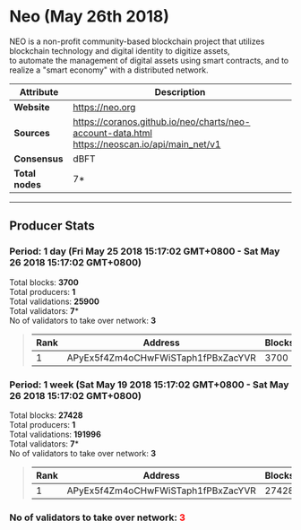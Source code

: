 # Neo (May 26th 2018)
NEO is a non-profit community-based blockchain project that utilizes blockchain technology and digital identity to digitize assets,<br/>
to automate the management of digital assets using smart contracts, and to realize a "smart economy" with a distributed network.<br/>

|Attribute|Description|
|---|---|
|**Website**|https://neo.org|
|**Sources**|https://coranos.github.io/neo/charts/neo-account-data.html<br/>https://neoscan.io/api/main_net/v1|
|**Consensus**|dBFT|
|**Total nodes**|7*|

---
## Producer Stats
### Period: 1 day (Fri May 25 2018 15:17:02 GMT+0800 - Sat May 26 2018 15:17:02 GMT+0800)
Total blocks: **3700**<br/>
Total producers: **1**<br/>
Total validations: **25900**<br/>
Total validators: **7***<br/>
No of validators to take over network: **3**<br/>
> |Rank|Address|Blocks|
> |---|---|---|
> |1|APyEx5f4Zm4oCHwFWiSTaph1fPBxZacYVR|3700|

### Period: 1 week (Sat May 19 2018 15:17:02 GMT+0800 - Sat May 26 2018 15:17:02 GMT+0800)
Total blocks: **27428**<br/>
Total producers: **1**<br/>
Total validations: **191996**<br/>
Total validators: **7***<br/>
No of validators to take over network: **3**<br/>
> |Rank|Address|Blocks|
> |---|---|---|
> |1|APyEx5f4Zm4oCHwFWiSTaph1fPBxZacYVR|27428|

### **No of validators to take over network: <span style="color:red">3</span>**
